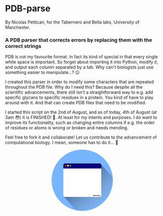 # PDB-parse

By Nicolas Pettican, for the Tabernero and Bella labs, University of Manchester.

### A PDB parser that corrects errors by replacing them with the correct strings

PDB is not my favourite format. In fact its kind of special in that every single white space is important. So forget about importing it into Python, modify it, and output each column separated by a tab.
Why can't biologists just use something easier to manipulate...? :expressionless:

I created this parser in order to modify some characters that are repeated throughout the PDB file. Why do I need this? Because despite all the scientific advancements, there still isn't a straightforward way to e.g. add specific glycans to specific residues in a protein. You kind of have to play around with it. And that can create PDB files that need to be modified. 

I started this script on the 2nd of August, and as of today, 4th of August (at 3am :flushed:) it is FINISHED! :punch:. At least for my intents and purposes. I do want to improve its functionality, such as changing entire columns if e.g. the order of residues or atoms is wrong or broken and needs mending.

Feel free to fork it and collaborate! Let us contribute to the advancement of computational biology. I mean, someone has to do it... :metal:

<center><a href="http://www.nicolaspettican.com"><img src="https://raw.githubusercontent.com/nickpettican/SparkzLab/master/img/code_white_small.gif" style="width: 40%; -moz-border-radius: 128px; border-radius: 50%; height: auto; -webkit-border-radius: 50%;"></img></a></center>
